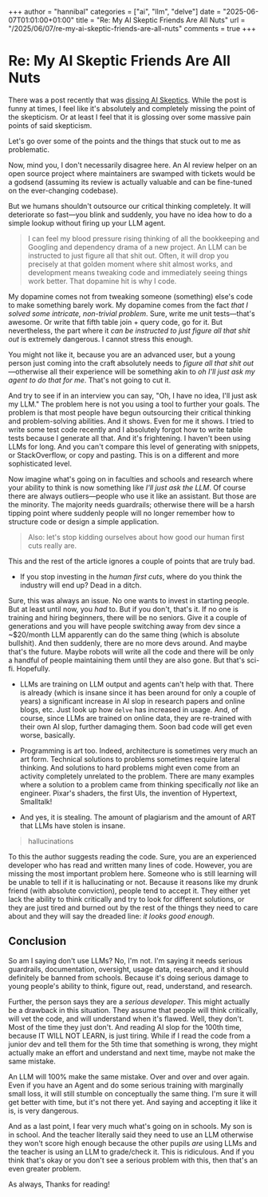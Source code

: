 +++
author = "hannibal"
categories = ["ai", "llm", "delve"]
date = "2025-06-07T01:01:00+01:00"
title = "Re: My AI Skeptic Friends Are All Nuts"
url = "/2025/06/07/re-my-ai-skeptic-friends-are-all-nuts"
comments = true
+++

# Re: My AI Skeptic Friends Are All Nuts

There was a post recently that was [dissing AI Skeptics](https://fly.io/blog/youre-all-nuts/). While the post is funny at times, I feel like it's absolutely and completely missing the point of the skepticism. Or at least I feel that it is glossing over some massive pain points of said skepticism.

Let's go over some of the points and the things that stuck out to me as problematic.

Now, mind you, I don't necessarily disagree here. An AI review helper on an open source project where maintainers are swamped with tickets would be a godsend (assuming its review is actually valuable and can be fine-tuned on the ever-changing codebase).

But we humans shouldn't outsource our critical thinking completely. It will deteriorate so fast—you blink and suddenly, you have no idea how to do a simple lookup without firing up your LLM agent.

>I can feel my blood pressure rising thinking of all the bookkeeping and Googling and dependency drama of a new project. An LLM can be instructed to just figure all that shit out. Often, it will drop you precisely at that golden moment where shit almost works, and development means tweaking code and immediately seeing things work better. That dopamine hit is why I code.

My dopamine comes not from tweaking someone (something) else's code to make something barely work. My dopamine comes from the fact _that I solved some intricate, non-trivial problem_. Sure, write me unit tests—that's awesome. Or write that fifth table join + query code, go for it. But nevertheless, the part where it _can be instructed to just figure all that shit out_ is extremely dangerous. I cannot stress this enough.

You might not like it, because you are an advanced user, but a young person just coming into the craft absolutely needs to _figure all that shit out_—otherwise all their experience will be something akin to _oh I'll just ask my agent to do that for me_. That's not going to cut it.

And try to see if in an interview you can say, "Oh, I have no idea, I'll just ask my LLM." The problem here is not you using a tool to further your goals. The problem is that most people have begun outsourcing their critical thinking and problem-solving abilities. And it shows. Even for me it shows. I tried to write some test code recently and I absolutely forgot how to write table tests because I generate all that. And it's frightening. I haven't been using LLMs for long. And you can't compare this level of generating with snippets, or StackOverflow, or copy and pasting. This is on a different and more sophisticated level.

Now imagine what's going on in faculties and schools and research where your ability to think is now something like _I'll just ask the LLM_. Of course there are always outliers—people who use it like an assistant. But those are the minority. The majority needs guardrails; otherwise there will be a harsh tipping point where suddenly people will no longer remember how to structure code or design a simple application.

>Also: let's stop kidding ourselves about how good our human first cuts really are.

This and the rest of the article ignores a couple of points that are truly bad.

- If you stop investing in the _human first cuts_, where do you think the industry will end up? Dead in a ditch.

Sure, this was always an issue. No one wants to invest in starting people. But at least until now, you _had_ to. But if you don't, that's it. If no one is training and hiring beginners, there will be no seniors. Give it a couple of generations and you will have people switching away from dev since a ~$20/month LLM apparently can do the same thing (which is absolute bullshit). And then suddenly, there are no more devs around. And maybe that's the future. Maybe robots will write all the code and there will be only a handful of people maintaining them until they are also gone. But that's sci-fi. Hopefully.

- LLMs are training on LLM output and agents can't help with that. There is already (which is insane since it has been around for only a couple of years) a significant increase in AI slop in research papers and online blogs, etc. Just look up how `delve` has increased in usage. And, of course, since LLMs are trained on online data, they are re-trained with their own AI slop, further damaging them. Soon bad code will get even worse, basically.

- Programming is art too. Indeed, architecture is sometimes very much an art form. Technical solutions to problems sometimes require lateral thinking. And solutions to hard problems might even come from an activity completely unrelated to the problem. There are many examples where a solution to a problem came from thinking specifically _not_ like an engineer. Pixar's shaders, the first UIs, the invention of Hypertext, Smalltalk!

- And yes, it is stealing. The amount of plagiarism and the amount of ART that LLMs have stolen is insane.

> hallucinations

To this the author suggests reading the code. Sure, you are an experienced developer who has read and written many lines of code. However, you are missing the most important problem here. Someone who is still learning will be unable to tell if it is hallucinating or not. Because it reasons like my drunk friend (with absolute conviction), people tend to accept it. They either yet lack the ability to think critically and try to look for different solutions, or they are just tired and burned out by the rest of the things they need to care about and they will say the dreaded line: _it looks good enough_.

## Conclusion

So am I saying don't use LLMs? No, I'm not. I'm saying it needs serious guardrails, documentation, oversight, usage data, research, and it should definitely be banned from schools. Because it's doing serious damage to young people's ability to think, figure out, read, understand, and research.

Further, the person says they are a _serious developer_. This might actually be a drawback in this situation. They assume that people will think critically, will vet the code, and will understand when it's flawed. Well, they don't. Most of the time they just don't. And reading AI slop for the 100th time, because IT WILL NOT LEARN, is just tiring. While if I read the code from a junior dev and tell them for the 5th time that something is wrong, they might actually make an effort and understand and next time, maybe not make the same mistake.

An LLM will 100% make the same mistake. Over and over and over again. Even if you have an Agent and do some serious training with marginally small loss, it will still stumble on conceptually the same thing. I'm sure it will get better with time, but it's not there yet. And saying and accepting it like it is, is very dangerous.

And as a last point, I fear very much what's going on in schools. My son is in school. And the teacher literally said they need to use an LLM otherwise they won't score high enough because the other pupils _are_ using LLMs and the teacher is using an LLM to grade/check it. This is ridiculous. And if you think that's okay or you don't see a serious problem with this, then that's an even greater problem.

As always,
Thanks for reading!